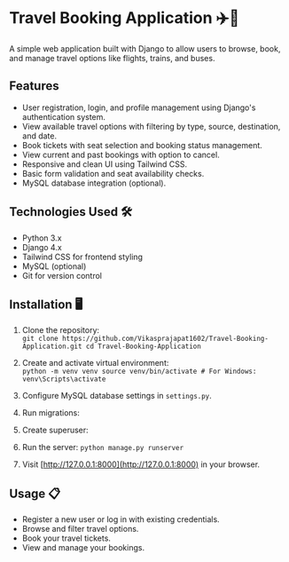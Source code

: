 # Travel Booking Application ✈️🧳

A simple web application built with Django to allow users to browse, book, and manage travel options like flights, trains, and buses. 

## Features 
- User registration, login, and profile management using Django's authentication system. 
- View available travel options with filtering by type, source, destination, and date. 
- Book tickets with seat selection and booking status management. 
- View current and past bookings with option to cancel. 
- Responsive and clean UI using Tailwind CSS. 
- Basic form validation and seat availability checks. 
- MySQL database integration (optional). 

## Technologies Used 🛠️
- Python 3.x 
- Django 4.x   
- Tailwind CSS for frontend styling   
- MySQL (optional)   
- Git for version control   

## Installation 🖥️

1. Clone the repository:  
``git clone https://github.com/Vikasprajapat1602/Travel-Booking-Application.git
cd Travel-Booking-Application``

2. Create and activate virtual environment:  
``python -m venv venv
source venv/bin/activate # For Windows: venv\Scripts\activate``

3. Configure MySQL database settings in `settings.py`.

4. Run migrations:  

5. Create superuser:
 
6. Run the server:
``python manage.py runserver``

7. Visit [http://127.0.0.1:8000](http://127.0.0.1:8000) in your browser. 

## Usage 📋
- Register a new user or log in with existing credentials.   
- Browse and filter travel options.   
- Book your travel tickets. 
- View and manage your bookings.   

